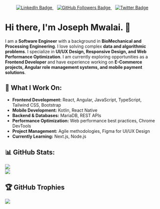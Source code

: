 <p align="center">
    <a href="https://www.linkedin.com/in/joseph-mwalai-368434215/">
        <img src="https://img.shields.io/badge/-LinkedIn-blue?style=flat-square&logo=Linkedin&logoColor=white" alt="LinkedIn Badge">
    </a>
    &nbsp;&nbsp;
    <a href="https://github.com/Josephmwalai">
        <img src="https://img.shields.io/github/followers/Josephmwalai?label=Follow&style=social" alt="GitHub Followers Badge">
    </a>
    &nbsp;&nbsp;
    <a href="https://x.com/joseph36">
        <img src="https://img.shields.io/badge/-@joseph36-1ca0f1?style=flat-square&logo=twitter&logoColor=white" alt="Twitter Badge">
    </a>
</p>

# Hi there, I'm Joseph Mwalai. 👋

I am a **Software Engineer** with a background in **BioMechanical and Processing Engineering**. I love solving complex **data and algorithmic problems**. I specialize in **UI/UX Design, Responsive Design, and Web Performance Optimization**. I am currently exploring opportunities as a **Frontend Developer** and have experience working on **E-Commerce projects, Angular role management systems, and mobile payment solutions**.

## 🚀 What I Work On:
- **Frontend Development:** React, Angular, JavaScript, TypeScript, Tailwind CSS, Bootstrap
- **Mobile Development:** Kotlin, React Native
- **Backend & Databases:** MariaDB, REST APIs
- **Performance Optimization:** Web performance best practices, Chrome DevTools
- **Project Management:** Agile methodologies, Figma for UI/UX Design
- **Currently Learning:** Next.js, Node.js

## 📊 GitHub Stats:
![](https://github-readme-stats.vercel.app/api?username=Josephmwalai&theme=dark&hide_border=false&include_all_commits=false&count_private=false)<br/>
![](https://github-readme-stats.vercel.app/api/top-langs/?username=Josephmwalai&theme=dark&hide_border=false&include_all_commits=false&count_private=false&layout=compact)

## 🏆 GitHub Trophies
![](https://github-profile-trophy.vercel.app/?username=Josephmwalai&theme=radical&no-frame=false&no-bg=true&margin-w=4)

